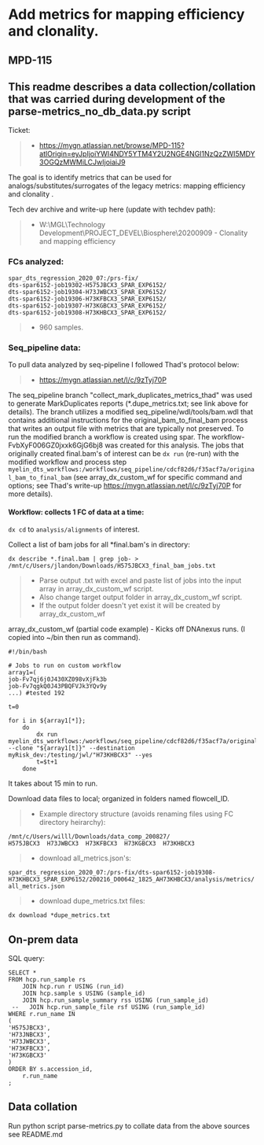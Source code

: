 # Add metrics for mapping efficiency and clonality.
 ## MPD-115
  ## This readme describes a data collection/collation that was carried during development of the parse-metrics_no_db_data.py script
  
 Ticket:
 >* https://mygn.atlassian.net/browse/MPD-115?atlOrigin=eyJpIjoiYWI4NDY5YTM4Y2U2NGE4NGI1NzQzZWI5MDY3OGQzMWMiLCJwIjoiaiJ9
 
 The goal is to identify metrics that can be used for analogs/substitutes/surrogates of the legacy metrics:  mapping efficiency and clonality .

 Tech dev archive and write-up here (update with techdev path):
>* W:\MGL\Technology Development\PROJECT_DEVEL\Biosphere\20200909 - Clonality and mapping efficiency

### FCs analyzed:

```
spar_dts_regression_2020_07:/prs-fix/
dts-spar6152-job19302-H575JBCX3_SPAR_EXP6152/
dts-spar6152-job19304-H73JWBCX3_SPAR_EXP6152/
dts-spar6152-job19306-H73KFBCX3_SPAR_EXP6152/
dts-spar6152-job19307-H73KGBCX3_SPAR_EXP6152/
dts-spar6152-job19308-H73KHBCX3_SPAR_EXP6152/
```
>* 960 samples.
### Seq_pipeline data:
To pull data analyzed by seq-pipeline I followed Thad's protocol below:
>* https://mygn.atlassian.net/l/c/9zTyj70P

The seq_pipeline branch "collect_mark_duplicates_metrics_thad" was used to generate MarkDuplicates reports (*.dupe_metrics.txt; see link above for details). The branch utilizes a modified seq_pipeline/wdl/tools/bam.wdl that contains additional instructions for the original_bam_to_final_bam process that writes an output file with metrics that are typically not preserved. To run the modified branch a workflow is created using spar. The workflow-FvbXyF006GZ0jxxk6GjG6bj8 was created for this analysis. The jobs that originally created final.bam's of interest can be `dx run` (re-run) with the modified workflow and process step `myelin_dts_workflows:/workflows/seq_pipeline/cdcf82d6/f35acf7a/original_bam_to_final_bam` (see array_dx_custom_wf for specific command and options; see Thad's write-up https://mygn.atlassian.net/l/c/9zTyj70P for more details).  

#### Workflow:  collects 1 FC of data at a time:

`dx cd` to  `analysis/alignments` of interest.

Collect a list of bam jobs for all *final.bam's in directory:

`dx describe *.final.bam | grep job- > /mnt/c/Users/jlandon/Downloads/H575JBCX3_final_bam_jobs.txt `

>* Parse output .txt with excel and paste list of jobs into the input array in array_dx_custom_wf script.
>* Also change target output folder in array_dx_custom_wf script.
>* If the output folder doesn't yet exist it will be created by array_dx_custom_wf



array_dx_custom_wf  (partial code example) - Kicks off DNAnexus runs. (I copied into ~/bin then run as command).

```
#!/bin/bash

# Jobs to run on custom workflow
array1=(
job-Fv7qj6j0J430XZ098vXjFk3b
job-Fv7qgkQ0J43PBQFVJk3YQv9y
...) #tested 192

t=0

for i in ${array1[*]}; 
    do
        dx run myelin_dts_workflows:/workflows/seq_pipeline/cdcf82d6/f35acf7a/original_bam_to_final_bam --clone "${array1[t]}" --destination myRisk_dev:/testing/jwl/"H73KHBCX3" --yes
        t=$t+1
    done
```

It takes about 15 min to run.

Download data files to local; organized in folders named flowcell_ID.

>* Example directory structure (avoids renaming files using FC directory heirarchy):
```
/mnt/c/Users/willl/Downloads/data_comp_200827/
H575JBCX3  H73JWBCX3  H73KFBCX3  H73KGBCX3  H73KHBCX3
```
>* download all_metrics.json's:

`spar_dts_regression_2020_07:/prs-fix/dts-spar6152-job19308-H73KHBCX3_SPAR_EXP6152/200216_D00642_1825_AH73KHBCX3/analysis/metrics/all_metrics.json`

>* download dupe_metrics.txt files:

`dx download *dupe_metrics.txt`


## On-prem data
SQL query:

```
SELECT *
FROM hcp.run_sample rs
    JOIN hcp.run r USING (run_id)
    JOIN hcp.sample s USING (sample_id)
    JOIN hcp.run_sample_summary rss USING (run_sample_id)
 --   JOIN hcp.run_sample_file rsf USING (run_sample_id)
WHERE r.run_name IN 
(
'H575JBCX3',
'H73JNBCX3',
'H73JWBCX3',
'H73KFBCX3',
'H73KGBCX3'
)
ORDER BY s.accession_id,
    r.run_name
;

```

## Data collation

Run python script parse-metrics.py to collate data from the above sources see README.md

